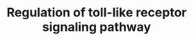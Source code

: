 ---
annotations:
- type: Pathway Ontology
  value: Toll-like receptor signaling pathway
authors:
- Mkutmon
description: ''
last-edited: 2015-06-30
organisms:
- Bos taurus
redirect_from:
- /index.php/Pathway:WP3132
- /instance/WP3132
schema-jsonld:
- '@context': https://schema.org/
  '@id': https://wikipathways.github.io/pathways/WP3132.html
  '@type': Dataset
  creator:
    '@type': Organization
    name: WikiPathways
  description: ''
  keywords:
  - PIK3CB
  - PELI1
  - ZMYND11
  - BTK
  - CD80
  - FOS
  - IRAK1
  - MAP2K4
  - JUN
  - MAP3K7
  - TAB2
  - MAPK13
  - TLR4
  - TLR5
  - IRAK2
  - CXCL11
  - LBP
  - IKBKB
  - MAPK11
  - AKT3
  - NEU1
  - IRAKM
  - CGN1
  - CHUK
  - IRF5
  - AKT1
  - MAP2K3
  - MAP2K7
  - hsa-mir-155
  - OTUD5
  - Imidazoquinolin
  - IFNAR2
  - PTPN6
  - PELI2
  - MBL
  - MAP2K2
  - IRF7
  - CCL4
  - CD40
  - TOLLIP
  - TREM1
  - SFTPA1
  - PIK3CA
  - MAPK12
  - INFAF
  - TLR1
  - hsa-let-7e
  - hsa-mir-146a
  - TNFAIP3
  - CCL3
  - IKBKG
  - CD14
  - PLK1
  - SQSTM1
  - SIGIRR
  - MAPK8
  - PIK3R3
  - RAC1
  - bta-let-7e
  - BIKBA
  - TLR7
  - Trim30
  - TLR6
  - CXCL8
  - MAPK14
  - MAP2K1
  - RNF216
  - C20ORF18
  - TAB3
  - MAP3K8
  - FADD
  - CCL5
  - SPP1
  - SARM1
  - MAPK3
  - MAP3K7IP1
  - TNF
  - PIK3CG
  - MAP2K6
  - IKBKE
  - IL1B
  - RNF31
  - CD86
  - CYLD
  - MAPK9
  - bta-let-7i
  - PIK3R1
  - RNF41
  - Apoptosis
  - TRAFD1
  - SMAD6
  - TIRAP
  - USP7
  - CUEDC2
  - IL12B
  - TICAM1
  - AKT2
  - MAPK1
  - SYK
  - IRF3
  - NFKB1
  - TLR2
  - CASP8
  - TICAM2
  - RELA
  - NFKB2
  - CISH
  - IRAK4
  - SOCS1
  - FBXW5
  - IL12A
  - MD2
  - CXCL10
  - IL6
  - TIFA
  - RIPK1
  - PIK3R5
  - PIK3CD
  - TLR9
  - bta-mir-105a
  - STAT1
  - (anti-viral compounds)
  - MAPK10
  - MYD88
  - TLR3
  - CTNNAL1
  - CXCL9
  - hsa-mir-98
  - TRAF6
  - TLR8
  - TMED7
  - PIK3R2
  - TRAF3
  - TBK1
  - PELI3
  - CD180
  - IFNAR1
  - MLST8
  license: CC0
  name: Regulation of toll-like receptor signaling pathway
seo: CreativeWork
title: Regulation of toll-like receptor signaling pathway
wpid: WP3132
---